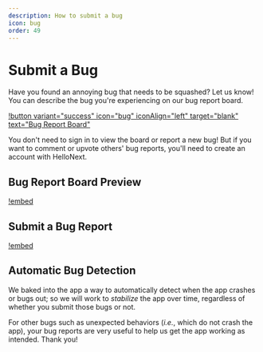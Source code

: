 ```yaml
---
description: How to submit a bug
icon: bug
order: 49
---
```


# Submit a Bug

Have you found an annoying bug that needs to be squashed? Let us know! You can describe the bug you're experiencing on our bug report board.

[!button variant="success" icon="bug" iconAlign="left" target="blank" text="Bug Report Board"](https://stable.hellonext.co/b/bugs)

You don't need to sign in to view the board or report a new bug! But if you want to comment or upvote others' bug reports, you'll need to create an account with HelloNext.

## Bug Report Board Preview

[!embed](https://stable.hellonext.co/embed/b/bugs)

## Submit a Bug Report

[!embed](https://stable.hellonext.co/9E829B6C478EFB65AFB89D7B415A7C3C/submission_form_with_key)

## Automatic Bug Detection

We baked into the app a way to automatically detect when the app crashes or bugs out; so we will work to _stabilize_ the app over time, regardless of whether you submit those bugs or not.

For other bugs such as unexpected behaviors (_i.e._, which do not crash the app), your bug reports are very useful to help us get the app working as intended. Thank you!
